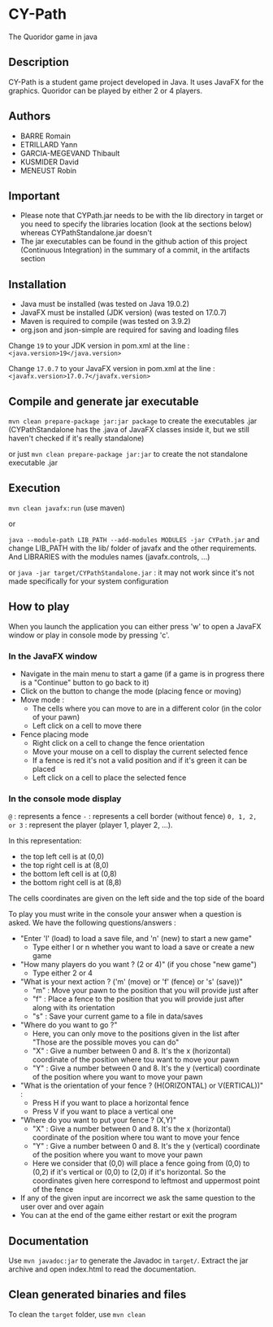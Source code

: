 # CY-Path

The Quoridor game in java

## Description

CY-Path is a student game project developed in Java. It uses JavaFX for the graphics. 
Quoridor can be played by either 2 or 4 players.

## Authors

* BARRE Romain
* ETRILLARD Yann
* GARCIA-MEGEVAND Thibault
* KUSMIDER David
* MENEUST Robin

## Important

- Please note that CYPath.jar needs to be with the lib directory in target or you need to specify the libraries location (look at the sections below) whereas CYPathStandalone.jar doesn't
- The jar executables can be found in the github action of this project (Continuous Integration) in the summary of a commit, in the artifacts section

## Installation

- Java must be installed (was tested on Java 19.0.2)
- JavaFX must be installed (JDK version) (was tested on 17.0.7)
- Maven is required to compile (was tested on 3.9.2)
- org.json and json-simple are required for saving and loading files

Change `19` to your JDK version in pom.xml at the line :
`<java.version>19</java.version>`

Change `17.0.7` to your JavaFX version in pom.xml at the line :
`<javafx.version>17.0.7</javafx.version>`


## Compile and generate jar executable

`mvn clean prepare-package jar:jar package` to create the executables .jar (CYPathStandalone has the .java of JavaFX classes inside it, but we still haven't checked if it's really standalone)

or just `mvn clean prepare-package jar:jar` to create the not standalone executable .jar

## Execution

`mvn clean javafx:run` (use maven)

or

`java --module-path LIB_PATH --add-modules MODULES -jar CYPath.jar` and change LIB_PATH with the lib/ folder of javafx and the other requirements. And LIBRARIES with the modules names (javafx.controls, ...)

or `java -jar target/CYPathStandalone.jar` : it may not work since it's not made specifically for your system configuration

## How to play

When you launch the application you can either press 'w' to open a JavaFX window or play in console mode by pressing 'c'.

### In the JavaFX window

- Navigate in the main menu to start a game (if a game is in progress there is a "Continue" button to go back to it)
- Click on the button to change the mode (placing fence or moving)
- Move mode :
    - The cells where you can move to are in a different color (in the color of your pawn)
    - Left click on a cell to move there
- Fence placing mode
    - Right click on a cell to change the fence orientation
    - Move your mouse on a cell to display the current selected fence
    - If a fence is red it's not a valid position and if it's green it can be placed
    - Left click on a cell to place the selected fence

### In the console mode display

`@` : represents a fence
`-` : represents a cell border (without fence)
`0, 1, 2, or 3` : represent the player (player 1, player 2, ...).

In this representation:
- the top left cell is at (0,0)
- the top right cell is at (8,0)
- the bottom left cell is at (0,8)
- the bottom right cell is at (8,8)

The cells coordinates are given on the left side and the top side of the board

To play you must write in the console your answer when a question is asked. We have the following questions/answers :

- "Enter 'l' (load) to load a save file, and 'n' (new) to start a new game"
    - Type either l or n whether you want to load a save or create a new game
- "How many players do you want ? (2 or 4)" (if you chose "new game")
    - Type either 2 or 4
- "What is your next action ? ('m' (move) or 'f' (fence) or 's' (save))"
    - "m" : Move your pawn to the position that you will provide just after
    - "f" : Place a fence to the position that you will provide just after along with its orientation
    - "s" : Save your current game to a file in data/saves
- "Where do you want to go ?"
    - Here, you can only move to the positions given in the list after "Those are the possible moves you can do"
    - "X" : Give a number between 0 and 8. It's the x (horizontal) coordinate of the position where tou want to move your pawn
    - "Y" : Give a number between 0 and 8. It's the y (vertical) coordinate of the position where you want to move your pawn
- "What is the orientation of your fence ? (H(ORIZONTAL) or V(ERTICAL))" : 
    - Press H if you want to place a horizontal fence
    - Press V if you want to place a vertical one
- "Where do you want to put your fence ? (X,Y)"
    - "X" : Give a number between 0 and 8. It's the x (horizontal) coordinate of the position where tou want to move your fence
    - "Y" : Give a number between 0 and 8. It's the y (vertical) coordinate of the position where you want to move your pawn
    - Here we consider that (0,0) will place a fence going from (0,0) to (0,2) if it's vertical or (0,0) to (2,0) if it's horizontal. So the coordinates given here correspond to leftmost and uppermost point of the fence
- If any of the given input are incorrect we ask the same question to the user over and over again
- You can at the end of the game either restart or exit the program

## Documentation

Use `mvn javadoc:jar` to generate the Javadoc in `target/`.
Extract the jar archive and open index.html to read the documentation.

## Clean generated binaries and files

To clean the `target` folder, use `mvn clean`
